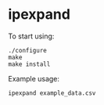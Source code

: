 # ipexpand
To start using:
```
./configure
make
make install
```

Example usage:
```
ipexpand example_data.csv
```
